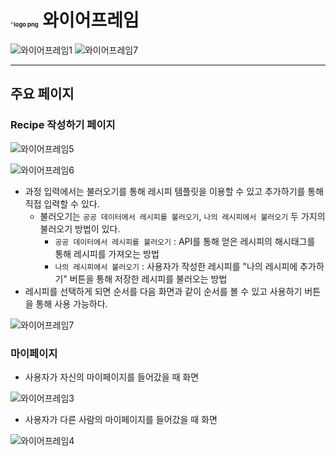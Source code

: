 # <img src="https://user-images.githubusercontent.com/60081201/88252592-c901b500-cce9-11ea-8826-07f1cbb4b8c1.png" alt="logo png" style="zoom: 33%;" /> 와이어프레임

![와이어프레임1](https://user-images.githubusercontent.com/60081201/88252944-01ee5980-cceb-11ea-9d48-5c899841fdec.PNG)
![와이어프레임7](https://user-images.githubusercontent.com/60081201/88254814-644a5880-ccf1-11ea-8349-28119bb2d55c.PNG)

---

## 주요 페이지

### Recipe 작성하기 페이지

![와이어프레임5](https://user-images.githubusercontent.com/60081201/88252938-00249600-cceb-11ea-8058-c0bb7b4e0c68.PNG)

![와이어프레임6](https://user-images.githubusercontent.com/60081201/88252940-00bd2c80-cceb-11ea-94b5-be1b05712da0.PNG)

- 과정 입력에서는 불러오기를 통해 레시피 템플릿을 이용할 수 있고 추가하기를 통해 직접 입력할 수 있다.
  - 불러오기는  `공공 데이터에서 레시피를 불러오기`, `나의 레시피에서 불러오기`  두 가지의 불러오기 방법이 있다.
    - `공공 데이터에서 레시피를 불러오기` : API를 통해 얻은 레시피의 해시태그를 통해 레시피를 가져오는 방법
    - `나의 레시피에서 불러오기`  : 사용자가 작성한 레시피를 "나의 레시피에 추가하기" 버튼을 통해 저장한 레시피를 불러오는 방법
- 레시피를 선택하게 되면 순서를 다음 화면과 같이 순서를 볼 수 있고 사용하기 버튼을 통해 사용 가능하다.

![와이어프레임7](https://user-images.githubusercontent.com/60081201/88252943-0155c300-cceb-11ea-8308-b6cc65d06871.PNG)

### 마이페이지

- 사용자가 자신의 마이페이지를 들어갔을 때 화면

![와이어프레임3](https://user-images.githubusercontent.com/60081201/88252934-fe5ad280-ccea-11ea-9522-f22d182adbef.PNG)

- 사용자가 다른 사람의 마이페이지를 들어갔을 때 화면

![와이어프레임4](https://user-images.githubusercontent.com/60081201/88252937-ff8bff80-ccea-11ea-963c-f4bc2dbc4eba.PNG)